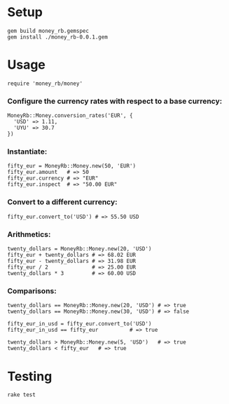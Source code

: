 # Setup

    gem build money_rb.gemspec
    gem install ./money_rb-0.0.1.gem

# Usage

    require 'money_rb/money'

### Configure the currency rates with respect to a base currency:

    MoneyRb::Money.conversion_rates('EUR', {
      'USD' => 1.11,
      'UYU' => 30.7
    })

### Instantiate:

    fifty_eur = MoneyRb::Money.new(50, 'EUR')
    fifty_eur.amount   # => 50
    fifty_eur.currency # => "EUR"
    fifty_eur.inspect  # => "50.00 EUR"

### Convert to a different currency:

    fifty_eur.convert_to('USD') # => 55.50 USD

### Arithmetics:

    twenty_dollars = MoneyRb::Money.new(20, 'USD')
    fifty_eur + twenty_dollars # => 68.02 EUR
    fifty_eur - twenty_dollars # => 31.98 EUR
    fifty_eur / 2              # => 25.00 EUR
    twenty_dollars * 3         # => 60.00 USD

### Comparisons:

    twenty_dollars == MoneyRb::Money.new(20, 'USD') # => true
    twenty_dollars == MoneyRb::Money.new(30, 'USD') # => false

    fifty_eur_in_usd = fifty_eur.convert_to('USD')
    fifty_eur_in_usd == fifty_eur          # => true

    twenty_dollars > MoneyRb::Money.new(5, 'USD')   # => true
    twenty_dollars < fifty_eur   # => true


# Testing

    rake test
